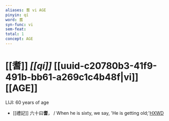 ```yaml
---
aliases: 耆 vi AGE
pinyin: qí
word: 耆
syn-func: vi
sem-feat: 
total: 1
concept: AGE 
---
```

# [[耆]] *[[qí]]*  [[uuid-c20780b3-41f9-491b-bb61-a269c1c4b48f|vi]] [[AGE]]
LIJI: 60 years of age
 - [[禮記]] 六十曰**耆**， / When he is sixty, we say, 'He is getting old;'[HXWD](https://hxwd.org/textview.html?location=KR1d0052_tls_001-8a.12)